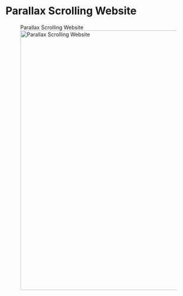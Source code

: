 # Parallax Scrolling Website
 
<figure>
  <figcaption>Parallax Scrolling Website</figcaption>
  <img src="resources/website.gif" alt="Parallax Scrolling Website" width="700">
</figure>
